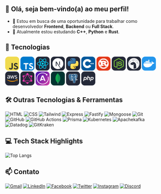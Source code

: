 ## 👋 Olá, seja bem-vindo(a) ao meu perfil!

- 🔭 Estou em busca de uma oportunidade para trabalhar como desenvolvedor **Frontend**, **Backend** ou **Full Stack**.  
- 🌱 Atualmente estou estudando **C++**, **Python** e **Rust**.

## 🚀 Tecnologias

<p>
  <img src="https://github.com/tandpfun/skill-icons/raw/main/icons/JavaScript.svg" height="45"/>
  <img src="https://github.com/tandpfun/skill-icons/raw/main/icons/TypeScript.svg" height="45"/>
  <img src="https://github.com/tandpfun/skill-icons/raw/main/icons/React-Dark.svg" height="45"/>
  <img src="https://github.com/tandpfun/skill-icons/raw/main/icons/NextJS-Dark.svg" height="45"/>
  <img src="https://github.com/tandpfun/skill-icons/raw/main/icons/Python-Dark.svg" height="45"/>
  <img src="https://github.com/tandpfun/skill-icons/raw/main/icons/CPP.svg" height="45"/>
  <img src="https://github.com/tandpfun/skill-icons/raw/main/icons/Rust.svg" height="45"/>  
  <img src="https://github.com/tandpfun/skill-icons/raw/main/icons/NodeJS-Dark.svg" height="45"/>
  <img src="https://github.com/tandpfun/skill-icons/raw/main/icons/DENO-Dark.svg" height="45"/>
  <img src="https://github.com/tandpfun/skill-icons/raw/main/icons/Docker.svg" height="45"/>
  <img src="https://github.com/tandpfun/skill-icons/raw/main/icons/AWS-Dark.svg" height="45"/>
  <img src="https://github.com/tandpfun/skill-icons/raw/main/icons/GraphQL-Dark.svg" height="45"/>
  <img src="https://github.com/tandpfun/skill-icons/raw/main/icons/Apollo.svg" height="45"/>
  <img src="https://github.com/tandpfun/skill-icons/raw/main/icons/MongoDB.svg" height="45"/>
  <img src="https://github.com/tandpfun/skill-icons/raw/main/icons/PostgreSQL-Dark.svg" height="45"/>
 
  <img src="https://github.com/tandpfun/skill-icons/raw/main/icons/PHP-Dark.svg" height="45"/>
</p>

## 🛠️ Outras Tecnologias & Ferramentas

![HTML](https://img.shields.io/badge/HTML-E34F26?style=for-the-badge&logo=html5&logoColor=white)
![CSS](https://img.shields.io/badge/CSS-663399?style=for-the-badge&logo=css&logoColor=white)
![Tailwind](https://img.shields.io/badge/Tailwind-06B6D4?style=for-the-badge&logo=tailwindcss&logoColor=white)
![Express](https://img.shields.io/badge/Express-000000?style=for-the-badge&logo=express&logoColor=white)
![Fastify](https://img.shields.io/badge/Fastify-000000?style=for-the-badge&logo=fastify&logoColor=white)
![Mongoose](https://img.shields.io/badge/Mongoose-880000?style=for-the-badge&logo=mongoose&logoColor=white)
![Git](https://img.shields.io/badge/Git-F05032?style=for-the-badge&logo=git&logoColor=white)
![GitHub](https://img.shields.io/badge/GitHub-181717?style=for-the-badge&logo=github&logoColor=white)
![GitHub Actions](https://img.shields.io/badge/GitHub_Actions-2088FF?style=for-the-badge&logo=githubactions&logoColor=white)
![Prisma](https://img.shields.io/badge/Prisma-2D3748?style=for-the-badge&logo=prisma&logoColor=white)
![Kubernetes](https://img.shields.io/badge/Kubernetes-326CE5?style=for-the-badge&logo=kubernetes&logoColor=white)
![Apachekafka](https://img.shields.io/badge/Kafka-326CE5?style=for-the-badge&logo=apachekafka&logoColor=white)
![Datadog](https://img.shields.io/badge/Datadog-632CA6?style=for-the-badge&logo=datadog&logoColor=white)
![GitKraken](https://img.shields.io/badge/GitKraken-179287?style=for-the-badge&logo=gitkraken&logoColor=white)

## 💻 Tech Stack Highlights

![Top Langs](https://github-readme-stats.vercel.app/api/top-langs/?username=rguedesdev&layout=compact&hide_border=true&title_color=00ff99&text_color=ffffff&bg_color=0d1117&custom_title=Linguagens%20Mais%20Usadas)

## 📫 Contato

[![Gmail](https://img.shields.io/badge/Gmail-D14836?style=for-the-badge&logo=gmail&logoColor=white)](mailto:rguedes.dev@gmail.com)
[![LinkedIn](https://img.shields.io/badge/LinkedIn-0077B5?style=for-the-badge&logo=linkedin&logoColor=white)](https://www.linkedin.com/in/rguedes-dev/)
[![Facebook](https://img.shields.io/badge/Facebook-1877F2?style=for-the-badge&logo=facebook&logoColor=white)](https://facebook.com)
[![Twitter](https://img.shields.io/badge/Twitter/X-000000?style=for-the-badge&logo=x&logoColor=white)](https://x.com)
[![Instagram](https://img.shields.io/badge/Instagram-E4405F?style=for-the-badge&logo=instagram&logoColor=white)](https://www.instagram.com/konsamazs/)
[![Discord](https://img.shields.io/badge/Discord-7289DA?style=for-the-badge&logo=discord&logoColor=white)](https://discord.com)
